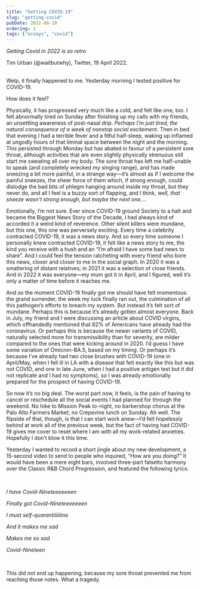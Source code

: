 ```yaml
---
title: "Getting COVID-19"
slug: "getting-covid"
pubDate: 2022-08-10
ordering: 1
tags: ["essays", "covid"]
---
```


_Getting Covid in 2022 is so retro_
<div class="quote-attribution">
Tim Urban (@waitbutwhy), Twitter, 19 April 2022.
</div>

<br />

<span class="small-caps">Welp, it finally happened</span> to me. Yesterday morning I tested positive for COVID-19.

How does it feel?

Physically, it has progressed very much like a cold, and felt like one, too. I felt abnormally tired on Sunday after finishing up my calls with my friends, an unsettling awareness of post-nasal drip. _Perhaps I’m just tired, the natural consequence of a week of nonstop social excitement_. Then in bed that evening I had a terrible fever and a fitful half-sleep, waking up inflamed at ungodly hours of that liminal space between the night and the morning. This persisted through Monday but has abated in favour of a persistent sore throat, although activities that are even slightly physically strenuous still start me sweating all over my body. The sore throat has left me half-unable to speak (and completely wrecked my singing range), and has made sneezing a bit more painful, in a strange way—it’s almost as if I welcome the painful sneezes, the sheer force of them which, if strong enough, could dislodge the bad bits of phlegm hanging around inside my throat, but they never do, and all I feel is a buzzy sort of flapping, and I think, _well, that sneeze wasn’t strong enough, but maybe the next one…_.

Emotionally, I’m not sure. Ever since COVID-19 ground Society to a halt and became the Biggest News Story of the Decade, I had always kind of accorded it a weird kind of reverence. Other silent killers were mundane, but this one, this one was perversely exciting. Every time a celebrity contracted COVID-19, it was a news story. And so every time someone I personally knew contracted COVID-19, it felt like a news story to me, the kind you receive with a hush and an “I’m afraid I have some bad news to share”. And I could feel the tension ratcheting with every friend who bore this news, closer and closer to me in the social graph. In 2020 it was a smattering of distant relatives; in 2021 it was a selection of close friends. And in 2022 it was everyone—my mum got it in April, and I figured, well it’s only a matter of time before it reaches me.

And so the moment COVID-19 finally got me should have felt momentous: the grand surrender, the week my luck finally ran out, the culmination of all this pathogen’s efforts to breach my system. But instead it’s felt sort of mundane. Perhaps this is because it’s already gotten almost everyone. Back in July, my friend and I were discussing an article about COVID virgins, which offhandedly mentioned that 82% of Americans have already had the coronavirus. Or perhaps this is because the newer variants of COVID, naturally selected more for transmissibility than for severity, are milder compared to the ones that were kicking around in 2020. I’d guess I have some variation of Omicron-BA.5, based on my timing. Or perhaps it’s because I’ve already had two close brushes with COVID-19 (one in April/May, when I fell ill in LA with a disease that felt exactly like this but was not COVID, and one in late June, when I had a positive antigen test but it did not replicate and I had no symptoms), so I was already emotionally prepared for the prospect of having COVID-19.

So now it’s no big deal. The worst part now, it feels, is the pain of having to cancel or reschedule all the social events I had planned for through the weekend. No hike to Mission Peak to-night, no barbershop chorus at the Palo Alto Farmers Market, no Crepevine lunch on Sunday. Ah well. The flipside of that, though, is that I can start work anew—I’d felt hopelessly behind at work all of the previous week, but the fact of having had COVID-19 gives me cover to reset where I am with all my work-related anxieties. Hopefully I don’t blow it this time.

Yesterday I wanted to record a short jingle about my new development, a 15-second video to send to people who inquired, “How are you doing?” It would have been a mere eight bars, involved three-part falsetto harmony over the Classic R&B Chord Progression, and featured the following lyrics:

<br />

<i>

I have Covid-Nineteeeeeeen

Finally got Covid-Nineteeeeeeen

I must self-quarantiiiiiiine

And it makes me sad

Makes me so sad

Covid-Nineteen

</i>

<br />

This did not end up happening, because my sore throat prevented me from reaching those notes. What a tragedy.